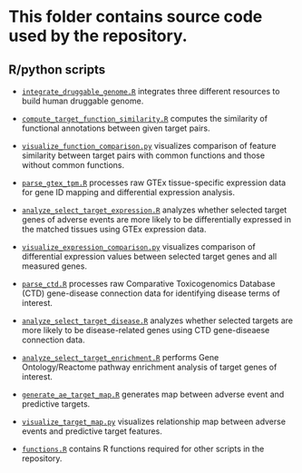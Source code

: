 # This folder contains source code used by the repository.

## R/python scripts 

+ [`integrate_druggable_genome.R`](integrate_druggable_genome.R) integrates three different resources to build human druggable genome. 

+ [`compute_target_function_similarity.R`](compute_target_function_similarity.R) computes the similarity of functional annotations between given target pairs.

+ [`visualize_function_comparison.py`](visualize_function_comparison.py) visualizes comparison of feature similarity between target pairs with common functions and those without common functions.

+ [`parse_gtex_tpm.R`](parse_gtex_tpm.R) processes raw GTEx tissue-specific expression data for gene ID mapping and differential expression analysis. 

+ [`analyze_select_target_expression.R`](analyze_select_target_expression.R) analyzes whether selected target genes of adverse events are more likely to be differentially expressed in the matched tissues using GTEx expression data.

+ [`visualize_expression_comparison.py`](visualize_expression_comparison.py) visualizes comparison of differential expression values between selected target genes and all measured genes.

+ [`parse_ctd.R`](parse_ctd.R) processes raw Comparative Toxicogenomics Database (CTD) gene-disease connection data for identifying disease terms of interest.  

+ [`analyze_select_target_disease.R`](analyze_select_target_disease.R) analyzes whether selected targets are more likely to be disease-related genes using CTD gene-diseaese connection data.

+ [`analyze_select_target_enrichment.R`](analyze_select_target_enrichment.R) performs Gene Ontology/Reactome pathway enrichment analysis of target genes of interest.

+ [`generate_ae_target_map.R`](generate_ae_target_map.Ri) generates map between adverse event and predictive targets.  

+ [`visualize_target_map.py`](visualize_target_map.py) visualizes relationship map between adverse events and predictive target features. 

+ [`functions.R`](functions.R) contains R functions required for other scripts in the repository.


